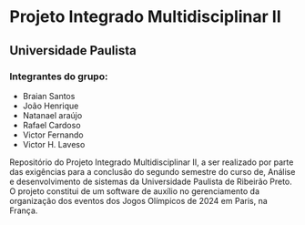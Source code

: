 # Projeto Integrado Multidisciplinar II

## Universidade Paulista

### Integrantes do grupo:

- Braian Santos
- João Henrique
- Natanael araújo
- Rafael Cardoso
- Victor Fernando
- Victor H. Laveso

Repositório do Projeto Integrado Multidisciplinar II, a ser realizado por parte das exigências para a conclusão do segundo semestre do curso de, Análise e desenvolvimento de sistemas da Universidade Paulista de Ribeirão Preto. 
O projeto constitui de um software de auxílio no gerenciamento da organização dos eventos dos Jogos Olímpicos de 2024 em Paris, na França.
